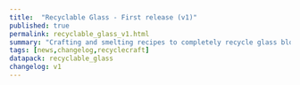 ```yaml
---
title:  "Recyclable Glass - First release (v1)"
published: true
permalink: recyclable_glass_v1.html
summary: "Crafting and smelting recipes to completely recycle glass blocks and items."
tags: [news,changelog,recyclecraft]
datapack: recyclable_glass
changelog: v1
---
```

